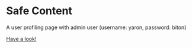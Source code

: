 # Safe Content
A user profiling page with admin user (username: yaron, password: biton)

[Have a look!](https://ronenboxer.github.io/safe-content/)
